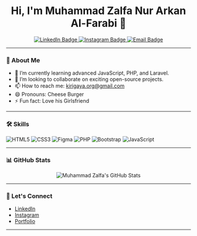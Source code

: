 <h1 align="center">Hi, I'm Muhammad Zalfa Nur Arkan Al-Farabi 👋</h1>

<p align="center">
  <a href="https://www.linkedin.com/in/yourlinkedinprofile">
    <img src="https://img.shields.io/badge/LinkedIn-blue?style=flat&logo=linkedin&labelColor=blue" alt="LinkedIn Badge"/>
  </a>
  <a href="https://www.instagram.com/yourinstagramhandle">
    <img src="https://img.shields.io/badge/Instagram-E4405F?style=flat&logo=instagram&labelColor=E4405F" alt="Instagram Badge"/>
  </a>
  <a href="mailto:your.email@example.com">
    <img src="https://img.shields.io/badge/Email-red?style=flat&logo=gmail&labelColor=red" alt="Email Badge"/>
  </a>
</p>

---

### 👀 About Me
- 🌱 I’m currently learning advanced JavaScript, PHP, and Laravel.
- 💞️ I’m looking to collaborate on exciting open-source projects.
- 📫 How to reach me: [kirigaya.org@gmail.com](mailto:kirigaya.org@gmail.com)
- 😄 Pronouns: Cheese Burger
- ⚡ Fun fact: Love his Girlsfriend

---

### 🛠️ Skills
![HTML5](https://img.shields.io/badge/HTML5-E34F26?style=flat&logo=html5&logoColor=white)
![CSS3](https://img.shields.io/badge/CSS3-1572B6?style=flat&logo=css3&logoColor=white)
![Figma](https://img.shields.io/badge/Figma-F24E1E?style=flat&logo=figma&logoColor=white)
![PHP](https://img.shields.io/badge/PHP-777BB4?style=flat&logo=php&logoColor=white)
![Bootstrap](https://img.shields.io/badge/Bootstrap-563D7C?style=flat&logo=bootstrap&logoColor=white)
![JavaScript](https://img.shields.io/badge/JavaScript-F7DF1E?style=flat&logo=javascript&logoColor=black)

---

### 📊 GitHub Stats
<p align="center">
  <img src="https://github-readme-stats.vercel.app/api?username=MuhammadZalfa&show_icons=true&theme=radical" alt="Muhammad Zalfa's GitHub Stats" />
</p>

---

### 🔗 Let's Connect
- [LinkedIn]([https://www.linkedin.com/in/yourlinkedinprofile](https://www.linkedin.com/in/muhammad-zalfa-a481a7317/))
- [Instagram]([https://www.instagram.com/yourinstagramhandle](https://www.instagram.com/r.ryunix/))
- [Portfolio]([https://yourportfolio.com](https://muhammadzalfa.github.io/Portofolio/))

---

